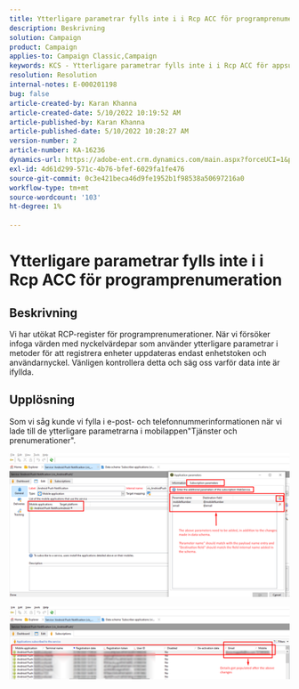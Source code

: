 ```yaml
---
title: Ytterligare parametrar fylls inte i i Rcp ACC för programprenumeration
description: Beskrivning
solution: Campaign
product: Campaign
applies-to: Campaign Classic,Campaign
keywords: KCS - Ytterligare parametrar fylls inte i i Rcp ACC för appsubscription
resolution: Resolution
internal-notes: E-000201198
bug: false
article-created-by: Karan Khanna
article-created-date: 5/10/2022 10:19:52 AM
article-published-by: Karan Khanna
article-published-date: 5/10/2022 10:28:27 AM
version-number: 2
article-number: KA-16236
dynamics-url: https://adobe-ent.crm.dynamics.com/main.aspx?forceUCI=1&pagetype=entityrecord&etn=knowledgearticle&id=c30e09ba-4ad0-ec11-a7b5-00224809c556
exl-id: 4d61d299-571c-4b76-bfef-6029fa1fe476
source-git-commit: 0c3e421beca46d9fe1952b1f98538a50697216a0
workflow-type: tm+mt
source-wordcount: '103'
ht-degree: 1%

---
```


# Ytterligare parametrar fylls inte i i Rcp ACC för programprenumeration

## Beskrivning


Vi har utökat RCP-register för programprenumerationer. När vi försöker infoga värden med nyckelvärdepar som använder ytterligare parametrar i metoder för att registrera enheter uppdateras endast enhetstoken och användarnyckel. Vänligen kontrollera detta och säg oss varför data inte är ifyllda.


## Upplösning


Som vi såg kunde vi fylla i e-post- och telefonnummerinformationen när vi lade till de ytterligare parametrarna i mobilappen&quot;Tjänster och prenumerationer&quot;.



![](assets/bc1c5473-4bd0-ec11-a7b5-00224809c556.png)



![](assets/ddd78ad4-4bd0-ec11-a7b5-00224809c556.png)
